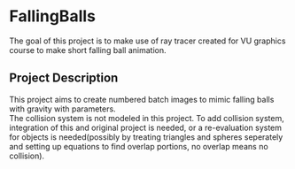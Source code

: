 # FallingBalls
The goal of this project is to make use of ray tracer created for VU graphics course to make short falling ball animation.

## Project Description
This project aims to create numbered batch images to mimic falling balls with gravity with parameters.  
The collision system is not modeled in this project. To add collision system, integration of this and original project is needed, or a re-evaluation system for objects is needed(possibly by treating triangles and spheres seperately and setting up equations to find overlap portions, no overlap means no collision). 